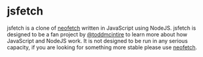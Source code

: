 # jsfetch
jsfetch is a clone of [neofetch](https://github.com/dylanaraps/neofetch) written in JavaScript using NodeJS.
jsfetch is designed to be a fan project by [@toddmcintire](https://github.com/toddmcintire) to learn more about how JavaScript and NodeJS work. It is not designed to be run in any serious capacity, if you are looking for something more stable please use [neofetch](https://github.com/dylanaraps/neofetch).
